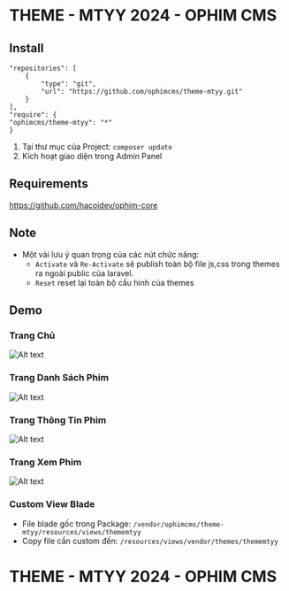 # THEME - MTYY 2024 - OPHIM CMS

## Install

    "repositories": [
        {
            "type": "git",
            "url": "https://github.com/ophimcms/theme-mtyy.git"
        }
    ],
    "require": {
    "ophimcms/theme-mtyy": "*"
    }
1. Tại thư mục của Project: `composer update`
2. Kích hoạt giao diện trong Admin Panel
## Requirements
https://github.com/hacoidev/ophim-core
## Note
- Một vài lưu ý quan trọng của các nút chức năng:
    + `Activate` và `Re-Activate` sẽ publish toàn bộ file js,css trong themes ra ngoài public của laravel.
    + `Reset` reset lại toàn bộ cấu hình của themes
## Demo
### Trang Chủ
![Alt text](https://i.ibb.co/PYmSyxn/image.png "Home Page")

### Trang Danh Sách Phim

![Alt text](https://i.ibb.co/6XwN0Ld/image.png "Catalog Page")

### Trang Thông Tin Phim

![Alt text](https://i.ibb.co/GVMTMpW/image.png "Info Page")

### Trang Xem Phim

![Alt text](https://i.ibb.co/Df86zZL/image.png "Episode Page")

### Custom View Blade
- File blade gốc trong Package: `/vendor/ophimcms/theme-mtyy/resources/views/thememtyy`
- Copy file cần custom đến: `/resources/views/vendor/themes/thememtyy`
# THEME - MTYY 2024 - OPHIM CMS
